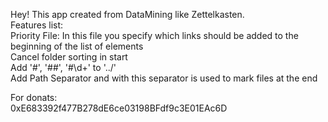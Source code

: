 Hey! This app created from DataMining like Zettelkasten.  
Features list:  
Priority File: In this file you specify which links should be added to the beginning of the list of elements  
Cancel folder sorting in start  
Add '#', '##', '#\d+' to '../'  
Add Path Separator and with this separator is used to mark files at the end  

For donats:  
0xE683392f477B278dE6ce03198BFdf9c3E01EAc6D  
